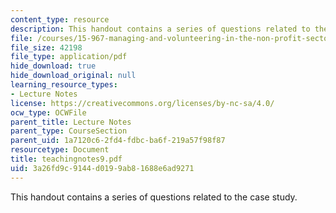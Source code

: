 ```yaml
---
content_type: resource
description: This handout contains a series of questions related to the case study.
file: /courses/15-967-managing-and-volunteering-in-the-non-profit-sector-spring-2005/3a26fd9c9144d0199ab81688e6ad9271_teachingnotes9.pdf
file_size: 42198
file_type: application/pdf
hide_download: true
hide_download_original: null
learning_resource_types:
- Lecture Notes
license: https://creativecommons.org/licenses/by-nc-sa/4.0/
ocw_type: OCWFile
parent_title: Lecture Notes
parent_type: CourseSection
parent_uid: 1a7120c6-2fd4-fdbc-ba6f-219a57f98f87
resourcetype: Document
title: teachingnotes9.pdf
uid: 3a26fd9c-9144-d019-9ab8-1688e6ad9271
---
```

This handout contains a series of questions related to the case study.